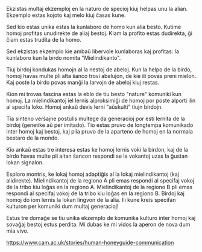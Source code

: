 Ekzistas multaj ekzemploj en la naturo de specioj kiuj helpas unu la alian. Ekzemplo estas kojoto kaj melo kiuj ĉasas kune.

Sed kio estas unika estas la kunlaboro de homo kun alia besto. Kutime homoj profitas unudirekte de aliaj bestoj. Kiam la profito estas dudirekta, ĝi ĉiam estas trudita de la homo.

Sed ekzistas ekzemplo kie ambaŭ libervole kunlaboras kaj profitas: la kunlaboro kun la birdo nomita "Mielindikanto".

Tiuj birdoj kondukas homojn al la nestoj de abeloj. Kun la helpo de la birdo, homoj havas multe pli alta ŝanco trovi abelujon, de kie ili povas preni mielon. Kaj poste la birdo povas manĝi la larvojn de abeloj kiuj restas.

Kion mi trovas fascina estas la eblo de tiu besto "nature" komuniki kun homoj. La mielindikantoj iel lernis alproksimiĝi de homoj por poste alporti ilin al specifa loko. Homoj ankaŭ devis lerni "aŭskulti" tiujn birdojn.

Tia sinteno verŝajne postulis multege da generacioj por esti lernita de la birdoj (genetike aŭ per imitado). Tio estas pruvo de longtempa komunikado inter homoj kaj bestoj, kaj plia pruvo de la aparteno de homoj en la normala bestaro de la mondo.

Kio ankaŭ estas tre interesa estas ke homoj lernis voki la birdon, kaj de la birdo havas multe pli altan ŝancon respondi se la vokantoj uzas la ĝustan lokan signalon. 

Esploro montris, ke lokaj homoj adaptiĝis al la lokaj mielindikantoj (kaj alidirekte). Mielindikantoj de la regiono A pli emas respondi al specifaj vokoj de la tribo kiu loĝas en la regiono A. Mielindikantoj de la regiono B pli emas respondi al specifaj vokoj de la tribo kiu loĝas en la regiono B. Birdoj kaj homoj do iom lernis la lokan lingvon de la alia. Ili kune kreis specifan kulturon per komuniki dum multaj generacioj!

Estus tre domaĝe se tiu unika ekzemplo de komunika kulturo inter homoj kaj sovaĝaj bestoj estus perdita. Mi dubas ke mi vidos la aperon de nova dum mia vivo.

https://www.cam.ac.uk/stories/human-honeyguide-communication